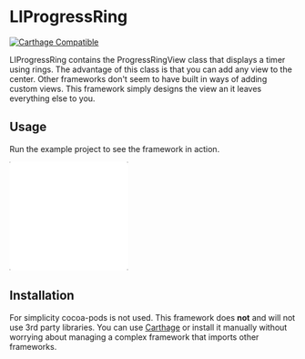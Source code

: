 # LIProgressRing


[![Carthage Compatible](https://img.shields.io/badge/Carthage-compatible-4BC51D.svg?style=flat)](https://github.com/Carthage/Carthage)

LIProgressRing contains the ProgressRingView class that displays a timer using rings.
The advantage of this class is that you can add any view to the center. 
Other frameworks don't seem to have built in ways of adding custom views. This framework simply designs the view an it leaves everything else to you.

## Usage 


Run the example project to see the framework in action.


![Example](https://github.com/ivanlares/LIProgressRing/blob/master/Github%20Image%20Assets/10secTimer.gif)


## Installation

For simplicity cocoa-pods is not used. This framework does **not** and will not use 3rd party libraries. You can use [Carthage](https://github.com/Carthage/Carthage#installing-carthage) or install it manually without worrying about managing a complex framework that imports other frameworks.
